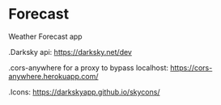 # Forecast
Weather Forecast app

.Darksky api: https://darksky.net/dev

.cors-anywhere for a proxy to bypass localhost: https://cors-anywhere.herokuapp.com/

.Icons: https://darkskyapp.github.io/skycons/
